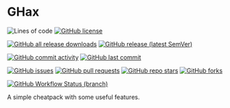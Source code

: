 # GHax

![Lines of code](https://img.shields.io/tokei/lines/github/GGORG0/ghax?label=lines%20of%20code&style=for-the-badge)
[![GitHub license](https://img.shields.io/github/license/GGORG0/ghax?style=for-the-badge)](https://github.com/GGORG0/ghax/blob/master/LICENSE)

[![GitHub all release downloads](https://img.shields.io/github/downloads/GGORG0/ghax/total?style=for-the-badge)](https://github.com/GGORG0/ghax/releases/latest)
[![GitHub release (latest SemVer)](https://img.shields.io/github/v/release/GGORG0/ghax?style=for-the-badge)](https://github.com/GGORG0/ghax/releases/latest)

[![GitHub commit activity](https://img.shields.io/github/commit-activity/m/GGORG0/ghax?style=for-the-badge)](https://github.com/GGORG0/ghax/commits/master)
[![GitHub last commit](https://img.shields.io/github/last-commit/GGORG0/ghax?style=for-the-badge)](https://github.com/GGORG0/ghax/commit/master)

[![GitHub issues](https://img.shields.io/github/issues/GGORG0/ghax?style=for-the-badge)](https://github.com/GGORG0/ghax/issues)
[![GitHub pull requests](https://img.shields.io/github/issues-pr/GGORG0/ghax?style=for-the-badge)](https://github.com/GGORG0/ghax/pulls)
[![GitHub repo stars](https://img.shields.io/github/stars/GGORG0/ghax?style=for-the-badge)](https://github.com/GGORG0/ghax/stargazers)
[![GitHub forks](https://img.shields.io/github/forks/GGORG0/ghax?style=for-the-badge)](https://github.com/GGORG0/ghax/network/members)

[![GitHub Workflow Status (branch)](https://img.shields.io/github/workflow/status/GGORG0/ghax/Build/master?label=Build&style=for-the-badge)](https://github.com/GGORG0/ghax/actions/workflows/build.yml)

A simple cheatpack with some useful features.
